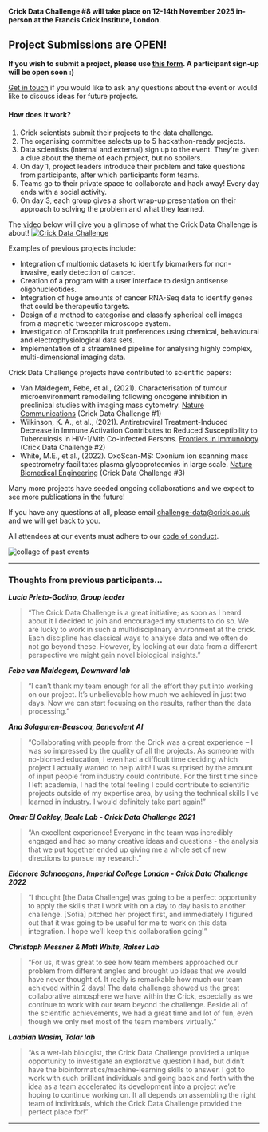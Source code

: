 #### Crick Data Challenge #8 will take place on 12-14th November 2025 in-person at the Francis Crick Institute, London.

## Project Submissions are OPEN!
**If you wish to submit a project, please use [this form](https://forms.office.com/e/GLXjYYQsj0). A participant sign-up will be open soon :)**


[Get in touch](mailto:challenge-data@crick.ac.uk) if you would like to ask any questions about the event or would like to discuss ideas for future projects. 

#### How does it work?

1. Crick scientists submit their projects to the data challenge. 
2. The organising committee selects up to 5 hackathon-ready projects. 
3. Data scientists (internal and external) sign up to the event. They're given a clue about the theme of each project, but no spoilers. 
4. On day 1, project leaders introduce their problem and take questions from participants, after which participants form teams. 
5. Teams go to their private space to collaborate and hack away! Every day ends with a social activity. 
6. On day 3, each group gives a short wrap-up presentation on their approach to solving the problem and what they learned.

The [video](https://www.youtube.com/watch?v=VzwoGWMCY-U) below will give you a glimpse of what the Crick Data Challenge is about!
[![Crick Data Challenge](https://img.youtube.com/vi/VzwoGWMCY-U/maxresdefault.jpg)](https://www.youtube.com/watch?v=VzwoGWMCY-U)

<!-- In the run up to the event in October, Crick scientists are encouraged to submit projects to us, and five projects are selected from a range of different Crick research groups.  -->

Examples of previous projects include:

* Integration of multiomic datasets to identify biomarkers for non-invasive, early detection of cancer. 
* Creation of a program with a user interface to design antisense oligonucleotides. 
* Integration of huge amounts of cancer RNA-Seq data to identify genes that could be therapeutic targets. 
* Design of a method to categorise and classify spherical cell images from a magnetic tweezer microscope system. 
* Investigation of Drosophila fruit preferences using chemical, behavioural and electrophysiological data sets. 
* Implementation of a streamlined pipeline for analysing highly complex, multi-dimensional imaging data.  


Crick Data Challenge projects have contributed to scientific papers: 

* Van Maldegem, Febe, et al., (2021). Characterisation of tumour microenvironment remodelling following oncogene inhibition in preclinical studies with imaging mass cytometry. [Nature Communications](https://www.nature.com/articles/s41467-021-26214-x) (Crick Data Challenge #1) 
* Wilkinson, K. A., et al., (2021). Antiretroviral Treatment-Induced Decrease in Immune Activation Contributes to Reduced Susceptibility to Tuberculosis in HIV-1/Mtb Co-infected Persons. [Frontiers in Immunology](https://www.frontiersin.org/articles/10.3389/fimmu.2021.645446/full) (Crick Data Challenge #2)
* White, M.E., et al., (2022). OxoScan-MS: Oxonium ion scanning mass spectrometry facilitates plasma glycoproteomics in large scale. [Nature Biomedical Engineering]((https://www.biorxiv.org/content/10.1101/2022.06.01.494393v1))  (Crick Data Challenge #3)

Many more projects have seeded ongoing collaborations and we expect to see more publications in the future!

<!-- <iframe width="560" height="315" src="https://www.youtube.com/embed/VzwoGWMCY-U" title="YouTube video player" frameborder="0" allow="accelerometer; autoplay; clipboard-write; encrypted-media; gyroscope; picture-in-picture; web-share" allowfullscreen></iframe> -->


<!-- For more information about how the event works, please check out our introductory slides from [Data Challenge #2](https://docs.google.com/presentation/d/1Ey5_b0nZZoQQO_7Mdljbz7ckRt1TbFOYxzhY6hWwFMc/edit?usp=sharing). -->

If you have any questions at all, please email [challenge-data@crick.ac.uk](mailto:challenge-data@crick.ac.uk) and we will get back to you.

All attendees at our events must adhere to our [code of conduct](code-of-conduct.md).

![collage of past events](images/image1.png)

---

### Thoughts from previous participants...
 
**_Lucia Prieto-Godino, Group leader_**

>“The Crick Data Challenge is a great initiative; as soon as I heard about it I decided to join and encouraged my students to do so. We are lucky to work in such a multidisciplinary environment at the crick. Each discipline has classical ways to analyse data and we often do not go beyond these. However, by looking at our data from a different perspective we might gain novel biological insights.”

**_Febe van Maldegem, Downward lab_**

>“I can’t thank my team enough for all the effort they put into working on our project. It’s unbelievable how much we achieved in just two days. Now we can start focusing on the results, rather than the data processing.”

**_Ana Solaguren-Beascoa, Benevolent AI_**

>“Collaborating with people from the Crick was a great experience – I was so impressed by the quality of all the projects. As someone with no-biomed education, I even had a difficult time deciding which project I actually wanted to help with! I was surprised by the amount of input people from industry could contribute. For the first time since I left academia, I had the total feeling I could contribute to scientific projects outside of my expertise area, by using the technical skills I've learned in industry. I would definitely take part again!”

**_Omar El Oakley, Beale Lab - Crick Data Challenge 2021_**

>“An excellent experience! Everyone in the team was incredibly engaged and had so many creative ideas and questions - the analysis that we put together ended up giving me a whole set of new directions to pursue my research.”

**_Elé​onore Schneegans, Imperial College London - Crick Data Challenge 2022_**

>“I thought [the Data Challenge] was going to be a perfect opportunity to apply the skills that I work with on a day to day basis to another challenge. [Sofia] pitched her project first, and immediately I figured out that it was going to be useful for me to work on this data integration. I hope we'll keep this collaboration going!”

**_Christoph Messner & Matt White, Ralser Lab_**

>“For us, it was great to see how team members approached our problem from different angles and brought up ideas that we would have never thought of. It really is remarkable how much our team achieved within 2 days! The data challenge showed us the great collaborative atmosphere we have within the Crick, especially as we continue to work with our team beyond the challenge. Beside all of the scientific achievements, we had a great time and lot of fun, even though we only met most of the team members virtually.”

**_Laabiah Wasim, Tolar lab_**

>“As a wet-lab biologist, the Crick Data Challenge provided a unique opportunity to investigate an explorative question I had, but didn’t have the bioinformatics/machine-learning skills to answer. I got to work with such brilliant individuals and going back and forth with the idea as a team accelerated its development into a project we’re hoping to continue working on. It all depends on assembling the right team of individuals, which the Crick Data Challenge provided the perfect place for!”

---

